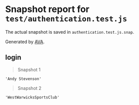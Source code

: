 # Snapshot report for `test/authentication.test.js`

The actual snapshot is saved in `authentication.test.js.snap`.

Generated by [AVA](https://avajs.dev).

## login

> Snapshot 1

    'Andy Stevenson'

> Snapshot 2

    'WestWarwicksSportsClub'
